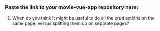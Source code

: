 ### Paste the link to your movie-vue-app repository here:


1. When do you think it might be useful to do all the crud actions on the same page, versus splitting them up on separate pages? 


